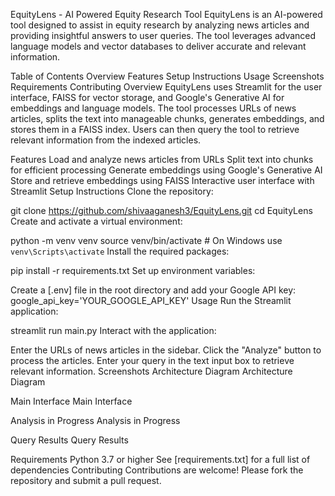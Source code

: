 EquityLens - AI Powered Equity Research Tool
EquityLens is an AI-powered tool designed to assist in equity research by analyzing news articles and providing insightful answers to user queries. The tool leverages advanced language models and vector databases to deliver accurate and relevant information.

Table of Contents
Overview
Features
Setup Instructions
Usage
Screenshots
Requirements
Contributing
Overview
EquityLens uses Streamlit for the user interface, FAISS for vector storage, and Google's Generative AI for embeddings and language models. The tool processes URLs of news articles, splits the text into manageable chunks, generates embeddings, and stores them in a FAISS index. Users can then query the tool to retrieve relevant information from the indexed articles.

Features
Load and analyze news articles from URLs
Split text into chunks for efficient processing
Generate embeddings using Google's Generative AI
Store and retrieve embeddings using FAISS
Interactive user interface with Streamlit
Setup Instructions
Clone the repository:

git clone https://github.com/shivaaganesh3/EquityLens.git
cd EquityLens
Create and activate a virtual environment:

python -m venv venv
source venv/bin/activate  # On Windows use `venv\Scripts\activate`
Install the required packages:

pip install -r requirements.txt
Set up environment variables:

Create a [.env] file in the root directory and add your Google API key:
google_api_key='YOUR_GOOGLE_API_KEY'
Usage
Run the Streamlit application:

streamlit run main.py
Interact with the application:

Enter the URLs of news articles in the sidebar.
Click the "Analyze" button to process the articles.
Enter your query in the text input box to retrieve relevant information.
Screenshots
Architecture Diagram
Architecture Diagram

Main Interface
Main Interface

Analysis in Progress
Analysis in Progress

Query Results
Query Results

Requirements
Python 3.7 or higher
See [requirements.txt] for a full list of dependencies
Contributing
Contributions are welcome! Please fork the repository and submit a pull request.
